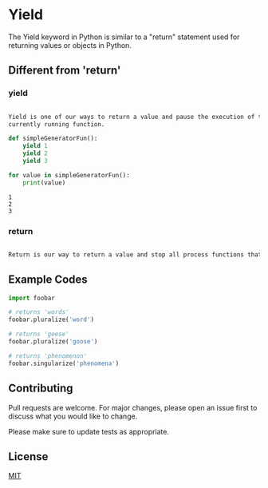 # Yield


The Yield keyword in Python is similar to a "return" statement used for returning values or objects in Python.  


## Different from 'return'

### yield

```bash

Yield is one of our ways to return a value and pause the execution of the 
currently running function.


```

```python 
def simpleGeneratorFun():
    yield 1
    yield 2
    yield 3

for value in simpleGeneratorFun(): 
    print(value)

```
```output
1
2
3
```


### return
```bash

Return is our way to return a value and stop all process functions that are already running.


```




## Example Codes

```python
import foobar

# returns 'words'
foobar.pluralize('word')

# returns 'geese'
foobar.pluralize('goose')

# returns 'phenomenon'
foobar.singularize('phenomena')
```

## Contributing

Pull requests are welcome. For major changes, please open an issue first
to discuss what you would like to change.

Please make sure to update tests as appropriate.

## License

[MIT](https://choosealicense.com/licenses/mit/)
